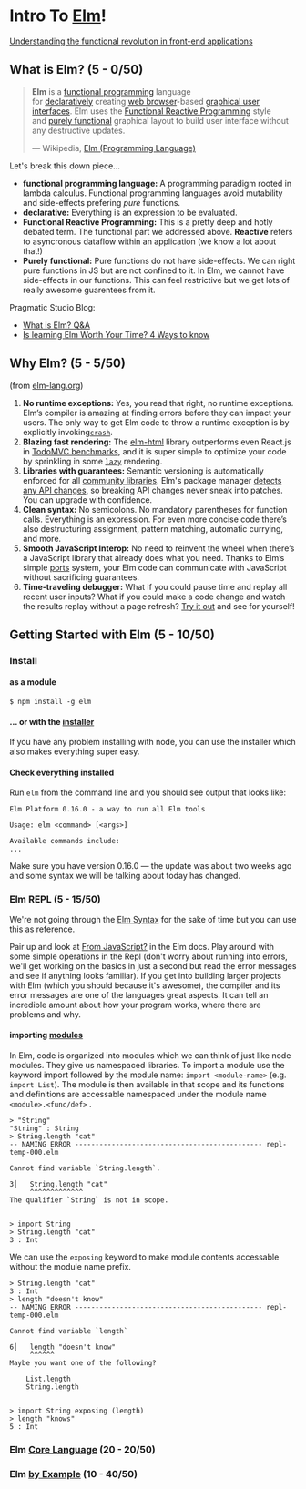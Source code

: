# Intro To [Elm](http://elm-lang.org/)!

[Understanding the functional revolution in front-end applications](http://blog.reactandbethankful.com/posts/2015/09/15/understanding-the-functional-revolution/)

## What is Elm? (5 - 0/50)

> **Elm** is a [functional programming](https://en.wikipedia.org/wiki/Functional_programming) language for [declaratively](https://en.wikipedia.org/wiki/Declarative_programming) creating [web browser](https://en.wikipedia.org/wiki/Web_browser)-based [graphical user interfaces](https://en.wikipedia.org/wiki/Graphical_user_interface). Elm uses the [Functional Reactive Programming](https://en.wikipedia.org/wiki/Functional_reactive_programming) style and [purely functional](https://en.wikipedia.org/wiki/Purely_functional) graphical layout to build user interface without any destructive updates.
>
> — Wikipedia, [Elm (Programming Language)](https://en.wikipedia.org/wiki/Elm_(programming_language))

Let's break this down piece...

- __functional programming language:__ A programming paradigm rooted in lambda calculus. Functional programming languages avoid mutability and side-effects prefering _pure_ functions.
- __declarative:__ Everything is an expression to be evaluated.
- __Functional Reactive Programming:__ This is a pretty deep and hotly debated term. The functional part we addressed above. __Reactive__ refers to asyncronous dataflow within an application (we know a lot about that!)
- __Purely functional:__ Pure functions do not have side-effects. We can right pure functions in JS but are not confined to it. In Elm, we cannot have side-effects in our functions. This can feel restrictive but we get lots of really awesome guarentees from it.

Pragmatic Studio Blog:

- [What is Elm? Q&A](https://pragmaticstudio.com/blog/2015/7/23/what-is-elm-qa)
- [Is learning Elm Worth Your Time? 4 Ways to know](https://pragmaticstudio.com/blog/2015/10/22/is-learning-elm-worth-your-time)



## Why Elm? (5 - 5/50)

(from [elm-lang.org](elm-lang.org))

1. __No runtime exceptions:__ Yes, you read that right, no runtime exceptions. Elm’s compiler is amazing at finding errors before they can impact your users. The only way to get Elm code to throw a runtime exception is by explicitly invoking[`crash`](http://package.elm-lang.org/packages/elm-lang/core/latest/Debug#crash).
2. __Blazing fast rendering:__ The [elm-html](http://elm-lang.org/blog/blazing-fast-html) library outperforms even React.js in [TodoMVC benchmarks](http://evancz.github.io/todomvc-perf-comparison/), and it is super simple to optimize your code by sprinkling in some [`lazy`](http://package.elm-lang.org/packages/evancz/elm-html/latest/Html-Lazy) rendering.
3. __Libraries with guarantees:__ Semantic versioning is automatically enforced for all [community libraries](http://package.elm-lang.org/). Elm's package manager [detects any API changes](https://twitter.com/czaplic/status/601826927838650369), so breaking API changes never sneak into patches. You can upgrade with confidence.
4. __Clean syntax:__ No semicolons. No mandatory parentheses for function calls. Everything is an expression. For even more concise code there’s also destructuring assignment, pattern matching, automatic currying, and more.
5. __Smooth JavaScript Interop:__ No need to reinvent the wheel when there’s a JavaScript library that already does what you need. Thanks to Elm’s simple [ports](http://elm-lang.org/guide/interop) system, your Elm code can communicate with JavaScript without sacrificing guarantees.
6. __Time-traveling debugger:__ What if you could pause time and replay all recent user inputs? What if you could make a code change and watch the results replay without a page refresh? [Try it out](http://elm-lang.org/blog/time-travel-made-easy) and see for yourself!

## Getting Started with Elm (5 - 10/50)

### Install

#### as a module

```
$ npm install -g elm
```

#### … or with the [installer](http://elm-lang.org/install)

If you have any problem installing with node, you can use the installer which also makes everything super easy.

#### Check everything installed

Run `elm` from the command line and you should see output that looks like:

```
Elm Platform 0.16.0 - a way to run all Elm tools

Usage: elm <command> [<args>]

Available commands include:
...
```

Make sure you have version 0.16.0 — the update was about two weeks ago and some syntax we will be talking about today has changed.

### Elm REPL (5 - 15/50)

We're not going through the [Elm Syntax](http://elm-lang.org/docs/syntax) for the sake of time but you can use this as reference.

Pair up and look at [From JavaScript?](http://elm-lang.org/docs/from-javascript) in the Elm docs. Play around with some simple operations in the Repl (don't worry about running into errors, we'll get working on the basics in just a second but read the error messages and see if anything looks familiar). If you get into building larger projects with Elm (which you should because it's awesome), the compiler and its error messages are one of the languages great aspects. It can tell an incredible amount about how your program works, where there are problems and why.

#### importing [modules](http://elm-lang.org/docs/syntax#modules)

In Elm, code is organized into modules which we can think of just like node modules. They give us namespaced libraries. To import a module use the keyword import followed by the module name: `import <module-name>` (e.g. `import List`). The module is then available in that scope and its functions and definitions are accessable namespaced under the module name `<module>.<func/def>` .

```
> "String"
"String" : String
> String.length "cat"
-- NAMING ERROR ---------------------------------------------- repl-temp-000.elm

Cannot find variable `String.length`.

3│   String.length "cat"
     ^^^^^^^^^^^^^
The qualifier `String` is not in scope.


> import String
> String.length "cat"
3 : Int
```

We can use the `exposing` keyword to make module contents accessable without the module name prefix.

```
> String.length "cat"
3 : Int
> length "doesn't know"
-- NAMING ERROR ---------------------------------------------- repl-temp-000.elm

Cannot find variable `length`

6│   length "doesn't know"
     ^^^^^^
Maybe you want one of the following?

    List.length
    String.length


> import String exposing (length)
> length "knows"
5 : Int
```



### Elm [Core Language](http://elm-lang.org/guide/core-language) (20 - 20/50)



### Elm [by Example](http://elm-lang.org/examples) (10 - 40/50)
